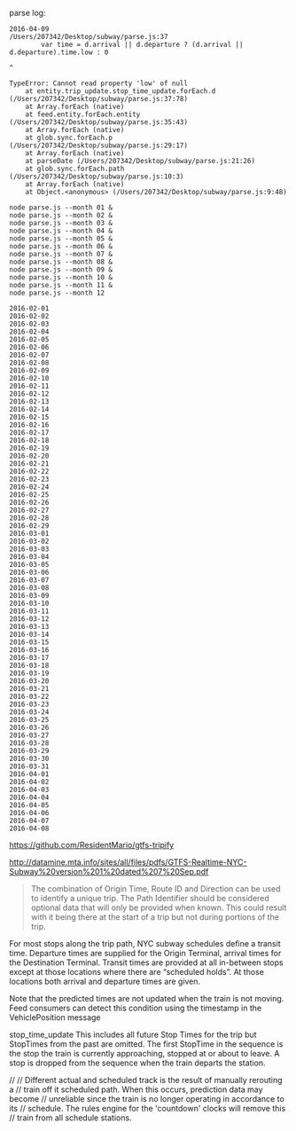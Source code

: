 parse log:

```
2016-04-09
/Users/207342/Desktop/subway/parse.js:37
        var time = d.arrival || d.departure ? (d.arrival || d.departure).time.low : 0
                                                                             ^

TypeError: Cannot read property 'low' of null
    at entity.trip_update.stop_time_update.forEach.d (/Users/207342/Desktop/subway/parse.js:37:78)
    at Array.forEach (native)
    at feed.entity.forEach.entity (/Users/207342/Desktop/subway/parse.js:35:43)
    at Array.forEach (native)
    at glob.sync.forEach.p (/Users/207342/Desktop/subway/parse.js:29:17)
    at Array.forEach (native)
    at parseDate (/Users/207342/Desktop/subway/parse.js:21:26)
    at glob.sync.forEach.path (/Users/207342/Desktop/subway/parse.js:10:3)
    at Array.forEach (native)
    at Object.<anonymous> (/Users/207342/Desktop/subway/parse.js:9:48)
```


```
node parse.js --month 01 &
node parse.js --month 02 &
node parse.js --month 03 &
node parse.js --month 04 &
node parse.js --month 05 &
node parse.js --month 06 &
node parse.js --month 07 &
node parse.js --month 08 &
node parse.js --month 09 &
node parse.js --month 10 &
node parse.js --month 11 &
node parse.js --month 12
```


```
2016-02-01
2016-02-02
2016-02-03
2016-02-04
2016-02-05
2016-02-06
2016-02-07
2016-02-08
2016-02-09
2016-02-10
2016-02-11
2016-02-12
2016-02-13
2016-02-14
2016-02-15
2016-02-16
2016-02-17
2016-02-18
2016-02-19
2016-02-20
2016-02-21
2016-02-22
2016-02-23
2016-02-24
2016-02-25
2016-02-26
2016-02-27
2016-02-28
2016-02-29
2016-03-01
2016-03-02
2016-03-03
2016-03-04
2016-03-05
2016-03-06
2016-03-07
2016-03-08
2016-03-09
2016-03-10
2016-03-11
2016-03-12
2016-03-13
2016-03-14
2016-03-15
2016-03-16
2016-03-17
2016-03-18
2016-03-19
2016-03-20
2016-03-21
2016-03-22
2016-03-23
2016-03-24
2016-03-25
2016-03-26
2016-03-27
2016-03-28
2016-03-29
2016-03-30
2016-03-31
2016-04-01
2016-04-02
2016-04-03
2016-04-04
2016-04-05
2016-04-06
2016-04-07
2016-04-08
```

https://github.com/ResidentMario/gtfs-tripify

http://datamine.mta.info/sites/all/files/pdfs/GTFS-Realtime-NYC-Subway%20version%201%20dated%207%20Sep.pdf

> The combination of Origin Time, Route ID and Direction can be used to identify a unique trip. The Path
Identifier should be considered optional data that will only be provided when known. This could result
with it being there at the start of a trip but not during portions of the trip.


For most stops along the trip path, NYC subway schedules define a transit time. Departure times are
supplied for the Origin Terminal, arrival times for the Destination Terminal. Transit times are provided
at all in-between stops except at those locations where there are “scheduled holds”. At those locations
both arrival and departure times are given.

Note that the predicted times are not updated when the train is not moving. Feed consumers can detect
this condition using the timestamp in the VehiclePosition message

stop_time_update
This includes all future Stop Times for the trip but StopTimes from the past
are omitted. The first StopTime in the sequence is the stop the train is
currently approaching, stopped at or about to leave. A stop is dropped from
the sequence when the train departs the station.



  // 
  // Different actual and scheduled track is the result of manually rerouting a
  // train off it scheduled path.  When this occurs, prediction data may become
  // unreliable since the train is no longer operating in accordance to its
  // schedule.  The rules engine for the 'countdown' clocks will remove this
  // train from all schedule stations.
